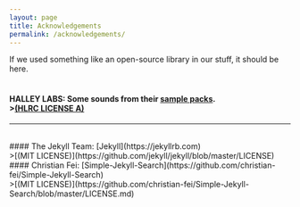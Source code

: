 ```yaml
---
layout: page
title: Acknowledgements
permalink: /acknowledgements/
---
```

If we used something like an open-source library in our stuff, it should be here.  
<br>
#### HALLEY LABS: Some sounds from their [sample packs](https://heckscaper.com/resources/samples.html). <br> >[(HLRC LICENSE A)](https://heckscaper.com/resources/license1.html)
  <div id="line"><hr/></div>
<br>
#### The Jekyll Team: [Jekyll](https://jekyllrb.com) <br> >[(MIT LICENSE)](https://github.com/jekyll/jekyll/blob/master/LICENSE)
#### Christian Fei: [Simple-Jekyll-Search](https://github.com/christian-fei/Simple-Jekyll-Search) <br> >[(MIT LICENSE)](https://github.com/christian-fei/Simple-Jekyll-Search/blob/master/LICENSE.md)